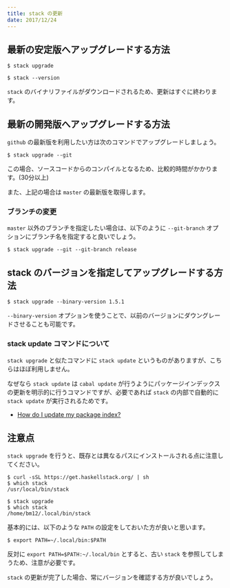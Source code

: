 ```yaml
---
title: stack の更新
date: 2017/12/24
---
```


## 最新の安定版へアップグレードする方法

```shell
$ stack upgrade

$ stack --version
```

`stack` のバイナリファイルがダウンロードされるため、更新はすぐに終わります。

## 最新の開発版へアップグレードする方法

`github` の最新版を利用したい方は次のコマンドでアップグレードしましょう。

```shell
$ stack upgrade --git
```

この場合、ソースコードからのコンパイルとなるため、比較的時間がかかります。(30分以上)

また、上記の場合は `master` の最新版を取得します。

### ブランチの変更

`master` 以外のブランチを指定したい場合は、以下のように `--git-branch` オプションにブランチ名を指定すると良いでしょう。

```shell
$ stack upgrade --git --git-branch release
```

## stack のバージョンを指定してアップグレードする方法

```shell
$ stack upgrade --binary-version 1.5.1
```

`--binary-version` オプションを使うことで、以前のバージョンにダウングレードさせることも可能です。

### stack update コマンドについて

`stack upgrade` と似たコマンドに `stack update` というものがありますが、こちらはほぼ利用しません。

なぜなら `stack update` は `cabal update` が行うようにパッケージインデックスの更新を明示的に行うコマンドですが、必要であれば `stack` の内部で自動的に `stack update` が実行されるためです。

- [How do I update my package index?](https://github.com/commercialhaskell/stack/blob/master/doc/faq.md#how-do-i-update-my-package-index)


## 注意点

`stack upgrade` を行うと、既存とは異なるパスにインストールされる点に注意してください。

```shell
$ curl -sSL https://get.haskellstack.org/ | sh
$ which stack
/usr/local/bin/stack

$ stack upgrade
$ which stack
/home/bm12/.local/bin/stack
```

基本的には、以下のような `PATH` の設定をしておいた方が良いと思います。

```shell
$ export PATH=~/.local/bin:$PATH
```

反対に `export PATH=$PATH:~/.local/bin` とすると、古い `stack` を参照してしまうため、注意が必要です。

`stack` の更新が完了した場合、常にバージョンを確認する方が良いでしょう。